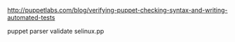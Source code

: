 http://puppetlabs.com/blog/verifying-puppet-checking-syntax-and-writing-automated-tests

puppet parser validate selinux.pp

